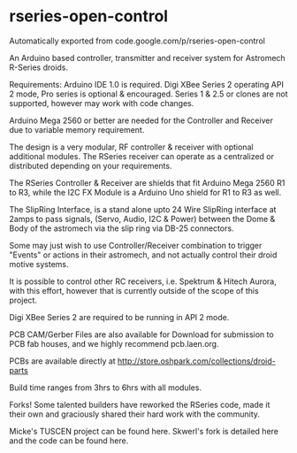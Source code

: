 # rseries-open-control
Automatically exported from code.google.com/p/rseries-open-control

An Arduino based controller, transmitter and receiver system for Astromech R-Series droids.

Requirements: Arduino IDE 1.0 is required. Digi XBee Series 2 operating API 2 mode, Pro series is optional & encouraged. Series 1 & 2.5 or clones are not supported, however may work with code changes.

Arduino Mega 2560 or better are needed for the Controller and Receiver due to variable memory requirement.

The design is a very modular, RF controller & receiver with optional additional modules. The RSeries receiver can operate as a centralized or distributed depending on your requirements.

The RSeries Controller & Receiver are shields that fit Arduino Mega 2560 R1 to R3, while the I2C FX Module is a Arduino Uno shield for R1 to R3 as well.

The SlipRing Interface, is a stand alone upto 24 Wire SlipRing interface at 2amps to pass signals, (Servo, Audio, I2C & Power) between the Dome & Body of the astromech via the slip ring via DB-25 connectors.

Some may just wish to use Controller/Receiver combination to trigger "Events" or actions in their astromech, and not actually control their droid motive systems.

It is possible to control other RC receivers, i.e. Spektrum & Hitech Aurora, with this effort, however that is currently outside of the scope of this project.

Digi XBee Series 2 are required to be running in API 2 mode.

PCB CAM/Gerber Files are also available for Download for submission to PCB fab houses, and we highly recommend pcb.laen.org.

PCBs are available directly at http://store.oshpark.com/collections/droid-parts

Build time ranges from 3hrs to 6hrs with all modules.

Forks!
Some talented builders have reworked the RSeries code, made it their own and graciously shared their hard work with the community.

Micke's TUSCEN project can be found here.
Skwerl's fork is detailed here and the code can be found here.
